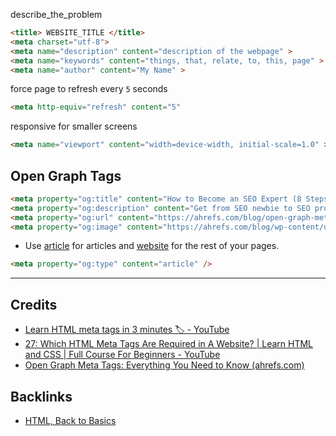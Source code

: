 describe_the_problem

```html
<title> WEBSITE_TITLE </title>
<meta charset="utf-8">
<meta name="description" content="description of the webpage" >
<meta name="keywords" content="things, that, relate, to, this, page" >
<meta name="author" content="My Name" >
```


force page to refresh every `5` seconds
```html
<meta http-equiv="refresh" content="5"
```

responsive for smaller screens
```html
<meta name="viewport" content="width=device-width, initial-scale=1.0" >
```


## Open Graph Tags
```html
<meta property="og:title" content="How to Become an SEO Expert (8 Steps)" />
<meta property="og:description" content="Get from SEO newbie to SEO pro in 8 simple steps." />
<meta property="og:url" content="https://ahrefs.com/blog/open-graph-meta-tags/" />
<meta property="og:image" content="https://ahrefs.com/blog/wp-content/uploads/2019/12/fb-how-to-become-an-seo-expert.png" />
```

- Use [article](https://ogp.me/#type_article) for articles and [website](https://ogp.me/#type_website) for the rest of your pages.
```html
<meta property="og:type" content="article" />
```

---
## Credits
- [Learn HTML meta tags in 3 minutes 🏷️ - YouTube](https://www.youtube.com/watch?v=bi5bfH_gVWE)
- [27: Which HTML Meta Tags Are Required in A Website? | Learn HTML and CSS | Full Course For Beginners - YouTube](https://www.youtube.com/watch?v=o3Gfsc6kihk)
- [Open Graph Meta Tags: Everything You Need to Know (ahrefs.com)](https://ahrefs.com/blog/open-graph-meta-tags/)

## Backlinks
- [HTML, Back to Basics](HTML,%20Back%20to%20Basics.md)